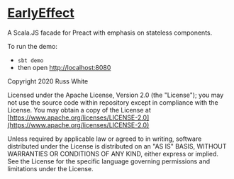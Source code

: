 # [EarlyEffect](https://github.com/russwyte/EarlyEffect/)
A Scala.JS facade for Preact with emphasis on stateless components.

To run the demo:
- `sbt demo`
- then open [http://localhost:8080](http://localhost:8080)

Copyright 2020 Russ White

Licensed under the Apache License, Version 2.0 (the "License");
you may not use the source code within repository except in compliance with the License.
You may obtain a copy of the License at [https://www.apache.org/licenses/LICENSE-2.0](https://www.apache.org/licenses/LICENSE-2.0)

Unless required by applicable law or agreed to in writing, software
distributed under the License is distributed on an "AS IS" BASIS,
WITHOUT WARRANTIES OR CONDITIONS OF ANY KIND, either express or implied.
See the License for the specific language governing permissions and
limitations under the License.
